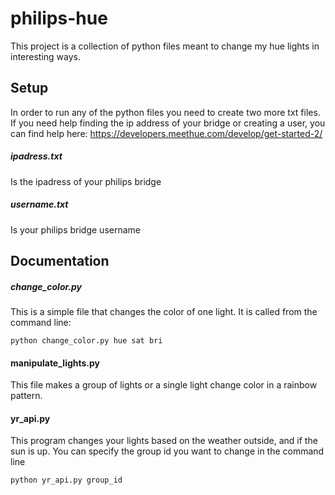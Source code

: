 # philips-hue
This project is a collection of python files meant to change my hue lights in interesting ways.

## Setup
In order to run any of the python files you need to create two more txt files. If you need help finding the ip 
address of your bridge or creating a 
user, you can find help here: https://developers.meethue.com/develop/get-started-2/ 
##### ipadress.txt
Is the ipadress of your philips bridge
##### username.txt
Is your philips bridge username

## Documentation
##### change_color.py
This is a simple file that changes the color of one light. It is called from the command line:
```shell 
python change_color.py hue sat bri
```
#### manipulate_lights.py
This file makes a group of lights or a single light change color in a rainbow pattern.

#### yr_api.py
This program changes your lights based on the weather outside, and if the sun is up. You can specify the group id 
you want to change in the command line
```shell 
python yr_api.py group_id
```